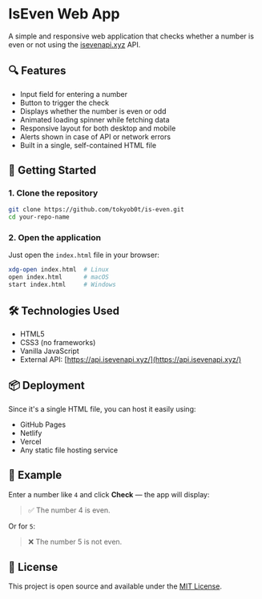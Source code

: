 # IsEven Web App

A simple and responsive web application that checks whether a number is even or not using the [isevenapi.xyz](https://api.isevenapi.xyz/) API.

## 🔍 Features

- Input field for entering a number
- Button to trigger the check
- Displays whether the number is even or odd
- Animated loading spinner while fetching data
- Responsive layout for both desktop and mobile
- Alerts shown in case of API or network errors
- Built in a single, self-contained HTML file

## 🚀 Getting Started

### 1. Clone the repository

```bash
git clone https://github.com/tokyob0t/is-even.git
cd your-repo-name
```

### 2. Open the application

Just open the `index.html` file in your browser:

```bash
xdg-open index.html  # Linux
open index.html      # macOS
start index.html     # Windows
```

## 🛠️ Technologies Used

- HTML5
- CSS3 (no frameworks)
- Vanilla JavaScript
- External API: [https://api.isevenapi.xyz/](https://api.isevenapi.xyz/)

## 📦 Deployment

Since it's a single HTML file, you can host it easily using:

- GitHub Pages
- Netlify
- Vercel
- Any static file hosting service

## 🧪 Example

Enter a number like `4` and click **Check** — the app will display:
> ✅ The number 4 is even.

Or for `5`:
> ❌ The number 5 is not even.

## 📝 License

This project is open source and available under the [MIT License](LICENSE).
